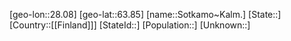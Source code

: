 ﻿---
location: [63.85,28.08]
type: City
tags:
- geo/City


SpocWebEntityId: 34385
isDeleted: false
confidential: public

---
[geo-lon::28.08]
[geo-lat::63.85]
[name::Sotkamo~Kalm.]
[State::]
[Country::[[Finland]]]
[StateId::]
[Population::]
[Unknown::]

